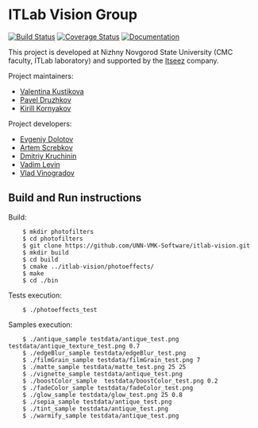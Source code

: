 # ITLab Vision Group

[![Build Status](https://travis-ci.org/UNN-VMK-Software/itlab-vision.png?branch=master)](https://travis-ci.org/UNN-VMK-Software/itlab-vision)
[![Coverage Status](https://coveralls.io/repos/UNN-VMK-Software/itlab-vision/badge.png)](https://coveralls.io/r/UNN-VMK-Software/itlab-vision)
[![Documentation](https://readthedocs.org/projects/itlab-vision/badge/?version=latest)](http://itlab-vision.readthedocs.org)

This project is developed at Nizhny Novgorod State University (CMC faculty,
ITLab laboratory) and supported by the [Itseez](http://itseez.com) company.

Project maintainers:

  - [Valentina Kustikova](https://github.com/valentina-kustikova)
  - [Pavel Druzhkov](https://github.com/druzhkov-paul)
  - [Kirill Kornyakov](https://github.com/kirill-kornyakov)

Project developers:
  - [Evgeniy Dolotov](https://github.com/DolotovEvgeniy)
  - [Artem Screbkov](https://github.com/stragger)
  - [Dmitriy Kruchinin](https://github.com/KruchDmitriy)
  - [Vadim Levin](https://github.com/VadimLevin)
  - [Vlad Vinogradov](https://github.com/VladVin)

## Build and Run instructions

Build:

```
    $ mkdir photofilters
    $ cd photofilters
    $ git clone https://github.com/UNN-VMK-Software/itlab-vision.git
    $ mkdir build
    $ cd build
    $ cmake ../itlab-vision/photoeffects/
    $ make
    $ cd ./bin
```

Tests execution:

```
    $ ./photoeffects_test
```

Samples execution:

```
    $ ./antique_sample testdata/antique_test.png testdata/antique_texture_test.png 0.7
    $ ./edgeBlur_sample testdata/edgeBlur_test.png
    $ ./filmGrain_sample testdata/filmGrain_test.png 7
    $ ./matte_sample testdata/matte_test.png 25 25
    $ ./vignette_sample testdata/antique_test.png
    $ ./boostColor_sample  testdata/boostColor_test.png 0.2
    $ ./fadeColor_sample testdata/fadeColor_test.png
    $ ./glow_sample testdata/glow_test.png 25 0.8
    $ ./sepia_sample testdata/antique_test.png
    $ ./tint_sample testdata/antique_test.png
    $ ./warmify_sample testdata/antique_test.png
```
